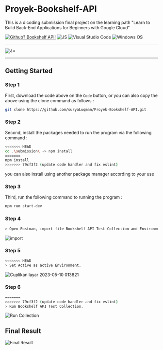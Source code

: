 # Proyek-Bookshelf-API
This is a dicoding submission final project  on the learning path "Learn to Build Back-End Applications for Beginners with Google Cloud"


[![Github? Bookshelf API!](https://badgen.net/badge/Github/Bookshelf%20API?color=63BB15&icon=github)](https://github.com/suryaLuqman/Proyek-Bookshelf-API) ![JS](https://img.shields.io/badge/Javascript%20-%23323330.svg?&style=flat&logo=javascript&logoColor=23F7DF1E&color=34495E) ![Visual Studio Code](https://img.shields.io/badge/Visual_Studio_Code-0078D4?style=flat&logo=visual%20studio%20code&logoColor=1589BB&color=626262) ![Windows OS](https://img.shields.io/badge/Windows-0078D6?style=flat&logo=windows&logoColor=white&color=)

----
![4*](https://user-images.githubusercontent.com/44109243/227318906-9527fb42-3175-49ee-b00b-2a0960044377.png)

----

<h2>Getting Started</h2>
<h3 >

Step 1

</h3>

First, download the code above on the `Code` button, or you can also copy the above using the clone command as follows :


```sh
git clone https://github.com/suryaLuqman/Proyek-Bookshelf-API.git
```

<h3 >

Step 2

</h3>

Second, install the packages needed to run the program via the following command :

```sh
<<<<<<< HEAD
cd .\submission\ -> npm install
=======
npm install
>>>>>>> 79cf3f2 (update code handler and fix eslint)
```

you can also install using another package manager according to your use

<h3 >

Step 3

</h3>

Third, run the following command to running the program :

```sh
npm run start-dev
```

<h3 >

Step 4

</h3>

```sh
> Open Postman, import file Bookshelf API Test Collection and Environment.
```

![import](https://user-images.githubusercontent.com/44109243/227310607-3358fa96-00db-4a9e-9dff-9bdb8bdf7b34.jpeg)

  

<h3 >

Step 5

</h3>

```sh
<<<<<<< HEAD
> Set Active as active Environment.
```

![Cuplikan layar 2023-05-10 013821](https://github.com/suryaLuqman/Proyek-Bookshelf-API/assets/44109243/e9a9a41e-679b-40cf-bafc-b5c926d4c043)

<h3 >

Step 6

</h3>

```sh
=======
>>>>>>> 79cf3f2 (update code handler and fix eslint)
> Run Bookshelf API Test Collection.
```

![Run Collection ](https://user-images.githubusercontent.com/44109243/227311137-b9137837-8515-4f80-b344-9b0f28a4bd1d.png)


## Final Result
![Final Result ](https://user-images.githubusercontent.com/44109243/227319490-725ee110-a7bf-40ab-b3a3-c436328737c4.png)


